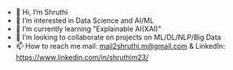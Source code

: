 - 👋 Hi, I’m Shruthi
- 👀 I’m interested in Data Science and AI/ML
- 🌱 I’m currently learning "Explainable AI(XAI)"
- 💞️ I’m looking to collaborate on projects on ML/DL/NLP/Big Data
- 📫 How to reach me mail: mail2shruthi.m@gmail.com & LinkedIn: https://www.linkedin.com/in/shruthim23/

<!---
ShruthiM23/ShruthiM23 is a ✨ special ✨ repository because its `README.md` (this file) appears on your GitHub profile.
You can click the Preview link to take a look at your changes.
--->

